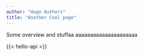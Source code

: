 ```yaml
---
author: "Hugo Authors"
title: "Another Cool page"
---
```


Some overview and stuffaa
aaaaaaaaaaaaaaaaaaaaa

{{< hello-api >}}
